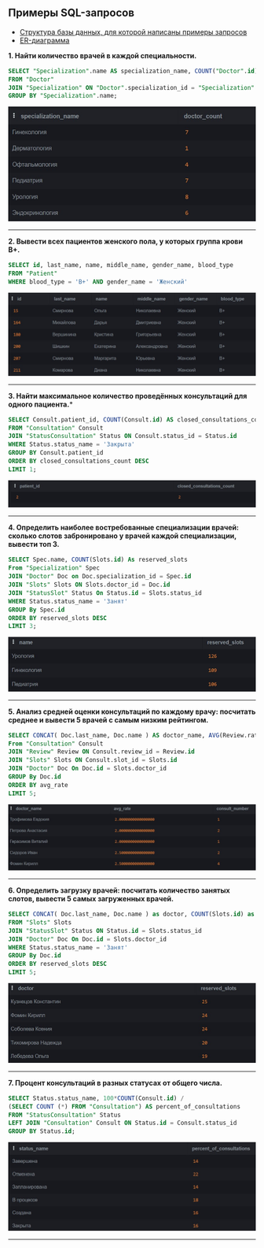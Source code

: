 ## Примеры SQL-запросов


* [Структура базы данных, для которой написаны примеры запросов](./for_sql_pgsql.md)
* [ER-диаграмма](./erd_for_sql.png)


**1. Найти количество врачей в каждой специальности.**

```sql
SELECT "Specialization".name AS specialization_name, COUNT("Doctor".id) AS doctor_count
FROM "Doctor" 
JOIN "Specialization" ON "Doctor".specialization_id = "Specialization".id
GROUP BY "Specialization".name;
```

![doctors_cnt](./sql_results/req1.jpg)
* * *

**2. Вывести всех пациентов женского пола, у которых группа крови B+.**

```sql
SELECT id, last_name, name, middle_name, gender_name, blood_type  
FROM "Patient" 
WHERE blood_type = 'B+' AND gender_name = 'Женский'
```

![blood_cnt](./sql_results/req2.jpg)
* * *


**3. Найти максимальное количество проведённых консультаций для одного пациента.***

```sql
SELECT Consult.patient_id, COUNT(Consult.id) AS closed_consultations_count
FROM "Consultation" Consult
JOIN "StatusConsultation" Status ON Consult.status_id = Status.id
WHERE Status.status_name = 'Закрыта'
GROUP BY Consult.patient_id
ORDER BY closed_consultations_count DESC
LIMIT 1; 
```

![max_consult_cnt](./sql_results/req3.jpg)
* * *


**4. Определить наиболее востребованные специализации врачей: сколько слотов забронировано у врачей каждой специализации, вывести топ 3.**

```sql
SELECT Spec.name, COUNT(Slots.id) As reserved_slots
From "Specialization" Spec
JOIN "Doctor" Doc on Doc.specialization_id = Spec.id
JOIN "Slots" Slots ON Slots.doctor_id = Doc.id
JOIN "StatusSlot" Status On Status.id = Slots.status_id
WHERE Status.status_name = 'Занят'
GROUP By Spec.id
ORDER BY reserved_slots DESC
LIMIT 3;
```

![top_specializations](./sql_results/req4.jpg)
* * *


**5. Анализ средней оценки консультаций по каждому врачу: посчитать среднее и вывести 5 врачей с самым низким рейтингом.**

```sql
SELECT CONCAT( Doc.last_name, Doc.name ) AS doctor_name, AVG(Review.rating) as avg_rate, COUNT(Consult.id) AS consult_number
From "Consultation" Consult
JOIN "Review" Review ON Consult.review_id = Review.id
JOIN "Slots" Slots ON Consult.slot_id = Slots.id
JOIN "Doctor" Doc On Doc.id = Slots.doctor_id
GROUP By Doc.id
ORDER BY avg_rate
LIMIT 5;
```

![avg_doc_rating](./sql_results/req5.jpg)
* * *


**6. Определить загрузку врачей: посчитать количество занятых слотов, вывести 5 самых загруженных врачей.**

```sql
SELECT CONCAT( Doc.last_name, Doc.name ) as doctor, COUNT(Slots.id) as reserved_slots
FROM "Slots" Slots
JOIN "StatusSlot" Status ON Status.id = Slots.status_id
JOIN "Doctor" Doc On Doc.id = Slots.doctor_id
WHERE Status.status_name = 'Занят'
GROUP By Doc.id
ORDER BY reserved_slots DESC
LIMIT 5;
```

![doc_busy](./sql_results/req6.jpg)
* * *


**7. Процент консультаций в разных статусах от общего числа.**


```sql
SELECT Status.status_name, 100*COUNT(Consult.id) / 
(SELECT COUNT (*) FROM "Consultation") AS percent_of_consultations
FROM "StatusConsultation" Status
LEFT JOIN "Consultation" Consult ON Status.id = Consult.status_id
GROUP BY Status.id;
```

![consult_persent](./sql_results/req7.jpg)
* * *

